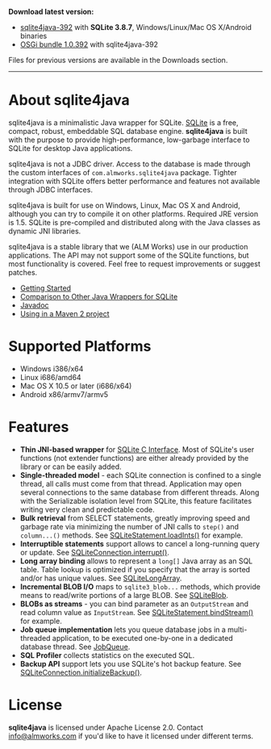 **Download latest version:**

  * [sqlite4java-392](https://d1.almworks.com/.files/sqlite4java/sqlite4java-392.zip) with **SQLite 3.8.7**, Windows/Linux/Mac OS X/Android binaries
  * [OSGi bundle 1.0.392](https://d1.almworks.com/.files/sqlite4java/com.almworks.sqlite4java-1.0.392.jar) with sqlite4java-392

Files for previous versions are available in the Downloads section.


---


# About sqlite4java #

sqlite4java is a minimalistic Java wrapper for SQLite. [SQLite](http://sqlite.org) is a free, compact, robust, embeddable SQL database engine. **sqlite4java** is built with the purpose to provide high-performance, low-garbage interface to SQLite for desktop Java applications.

sqlite4java is not a JDBC driver. Access to the database is made through the custom interfaces of `com.almworks.sqlite4java` package. Tighter integration with SQLite offers better performance and features not available through JDBC interfaces.

sqlite4java is built for use on Windows, Linux, Mac OS X and Android, although you can try to compile it on other platforms. Required JRE version is 1.5. SQLite is pre-compiled and distributed along with the Java classes as dynamic JNI libraries.

sqlite4java is a stable library that we (ALM Works) use in our production applications. The API may not support some of the SQLite functions, but most functionality is covered. Feel free to request improvements or suggest patches.

  * [Getting Started](GettingStarted.md)
  * [Comparison to Other Java Wrappers for SQLite](ComparisonToOtherWrappers.md)
  * [Javadoc](http://almworks.com/sqlite4java/javadoc/index.html)
  * [Using in a Maven 2 project](UsingWithMaven.md)

# Supported Platforms #

  * Windows i386/x64
  * Linux i686/amd64
  * Mac OS X 10.5 or later (i686/x64)
  * Android x86/armv7/armv5

# Features #

  * **Thin JNI-based wrapper** for <a href='http://sqlite.org/c3ref/funclist.html'>SQLite C Interface</a>. Most of SQLite's user functions (not extender functions) are either already provided by the library or can be easily added.
  * **Single-threaded model** - each SQLite connection is confined to a single thread, all calls must come from that thread. Application may open several connections to the same database from different threads. Along with the Serializable isolation level from SQLite, this feature facilitates writing very clean and predictable code.
  * **Bulk retrieval** from SELECT statements, greatly improving speed and garbage rate via minimizing the number of JNI calls to `step()` and `column...()` methods. See  [SQLiteStatement.loadInts()](http://almworks.com/sqlite4java/javadoc/index.html) for example.
  * **Interruptible statements** support allows to cancel a long-running query or update. See [SQLiteConnection.interrupt()](http://almworks.com/sqlite4java/javadoc/index.html).
  * **Long array binding** allows to represent a `long[]` Java array as an SQL table. Table lookup is optimized if you specify that the array is sorted and/or has unique values. See [SQLiteLongArray](http://almworks.com/sqlite4java/javadoc/index.html).
  * **Incremental BLOB I/O** maps to `sqlite3_blob...` methods, which provide means to read/write portions of a large BLOB. See [SQLiteBlob](http://almworks.com/sqlite4java/javadoc/index.html).
  * **BLOBs as streams** - you can bind parameter as an `OutputStream` and read column value as `InputStream`. See [SQLiteStatement.bindStream()](http://almworks.com/sqlite4java/javadoc/index.html) for example.
  * **Job queue implementation** lets you queue database jobs in a multi-threaded application, to be executed one-by-one in a dedicated database thread. See [JobQueue](JobQueue.md).
  * **SQL Profiler** collects statistics on the executed SQL.
  * **Backup API** support lets you use SQLite's hot backup feature. See [SQLiteConnection.initializeBackup()](http://almworks.com/sqlite4java/javadoc/index.html).


# License #

**sqlite4java** is licensed under Apache License 2.0. Contact info@almworks.com if you'd like to have it licensed under different terms.